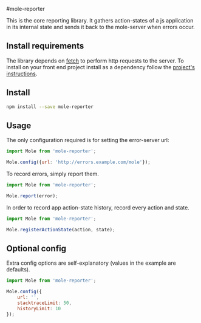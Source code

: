 #mole-reporter

This is the core reporting library. It gathers action-states of a js application in its internal
state and sends it back to the mole-server when errors occur. 

## Install requirements

The library depends on [fetch](https://github.com/github/fetch) to perform http requests to the
server. To install on your front end project install as a dependency follow the [project's
instructions](https://github.com/github/fetch/blob/master/README.md#installation).

## Install

```bash
npm install --save mole-reporter
```

## Usage

The only configuration required is for setting the error-server url:

```javascript
import Mole from 'mole-reporter';

Mole.config({url: 'http://errors.example.com/mole'});

```

To record errors, simply report them.

```javascript
import Mole from 'mole-reporter';

Mole.report(error);

```

In order to record app action-state history, record every action and state.

```javascript
import Mole from 'mole-reporter';

Mole.registerActionState(action, state);

```

## Optional config

Extra config options are self-explanatory (values in the example are defaults).
```javascript
import Mole from 'mole-reporter';

Mole.config({
    url: '',
    stacktraceLimit: 50,
    historyLimit: 10
});

```